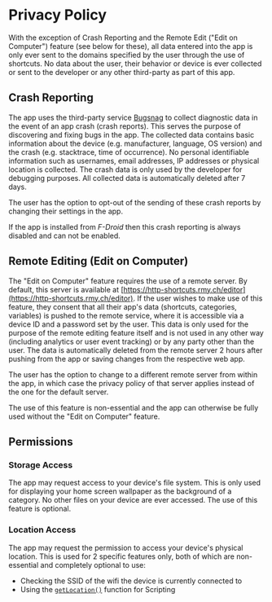 # Privacy Policy

With the exception of Crash Reporting and the Remote Edit ("Edit on Computer") feature (see below for these), all data entered into the app is only ever sent to the domains specified by the user through the use of shortcuts. No data about the user, their behavior or device is ever collected or sent to the developer or any other third-party as part of this app.

## Crash Reporting
The app uses the third-party service [Bugsnag](https://www.bugsnag.com/) to collect diagnostic data in the event of an app crash (crash reports). This serves the purpose of discovering and fixing bugs in the app. The collected data contains basic information about the device (e.g. manufacturer, language, OS version) and the crash (e.g. stacktrace, time of occurrence). No personal identifiable information such as usernames, email addresses, IP addresses or physical location is collected. The crash data is only used by the developer for debugging purposes. All collected data is automatically deleted after 7 days.

The user has the option to opt-out of the sending of these crash reports by changing their settings in the app.

If the app is installed from *F-Droid* then this crash reporting is always disabled and can not be enabled.

## Remote Editing (Edit on Computer)

The "Edit on Computer" feature requires the use of a remote server. By default, this server is available at [https://http-shortcuts.rmy.ch/editor](https://http-shortcuts.rmy.ch/editor). If the user wishes to make use of this feature, they consent that all their app's data (shortcuts, categories, variables) is pushed to the remote service, where it is accessible via a device ID and a password set by the user. This data is only used for the purpose of the remote editing feature itself and is not used in any other way (including analytics or user event tracking) or by any party other than the user. The data is automatically deleted from the remote server 2 hours after pushing from the app or saving changes from the respective web app.

The user has the option to change to a different remote server from within the app, in which case the privacy policy of that server applies instead of the one for the default server.

The use of this feature is non-essential and the app can otherwise be fully used without the "Edit on Computer" feature.

## Permissions

### Storage Access
The app may request access to your device's file system. This is only used for displaying your home screen wallpaper as the background of a category. No other files on your device are ever accessed. The use of this feature is optional.

### Location Access
The app may request the permission to access your device's physical location. This is used for 2 specific features only, both of which are non-essential and completely optional to use:

- Checking the SSID of the wifi the device is currently connected to
- Using the [`getLocation()`](scripting#get-location) function for Scripting

